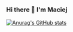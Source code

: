 ### Hi there 👋 I'm Maciej

[![Anurag's GitHub stats](https://github-readme-stats.vercel.app/api?username=makoteq)](https://github.com/anuraghazra/github-readme-stats)
<!--
**makoteq/makoteq** is a ✨ _special_ ✨ repository because its `README.md` (this file) appears on your GitHub profile.

Here are some ideas to get you started:

- 🔭 I’m currently working on ...
- 🌱 I’m currently learning ...
- 👯 I’m looking to collaborate on ...
- 🤔 I’m looking for help with ...
- 💬 Ask me about ...
- 📫 How to reach me: ...
- 😄 Pronouns: ...
- ⚡ Fun fact: ...
-->

